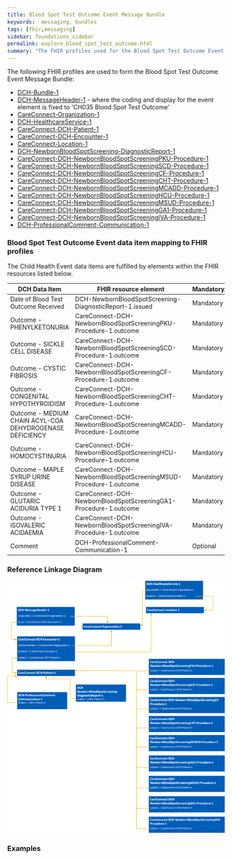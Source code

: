 ```yaml
---
title: Blood Spot Test Outcome Event Message Bundle
keywords:  messaging, bundles
tags: [fhir,messaging]
sidebar: foundations_sidebar
permalink: explore_blood_spot_test_outcome.html
summary: "The FHIR profiles used for the Blood Spot Test Outcome Event Message Bundle"
---
```


The following FHIR profiles are used to form the Blood Spot Test Outcome Event Message Bundle:

- [DCH-Bundle-1](https://fhir.nhs.uk/STU3/StructureDefinition/DCH-Bundle-1)
- [DCH-MessageHeader-1](https://fhir.nhs.uk/STU3/StructureDefinition/DCH-MessageHeader-1) - where the coding and display for the event element is fixed to 'CH035 Blood Spot Test Outcome'
- [CareConnect-Organization-1](https://fhir.hl7.org.uk/STU3/StructureDefinition/CareConnect-Organization-1)
- [DCH-HealthcareService-1](https://fhir.nhs.uk/STU3/StructureDefinition/DCH-HealthcareService-1)
- [CareConnect-DCH-Patient-1](https://fhir.nhs.uk/STU3/StructureDefinition/CareConnect-DCH-Patient-1)
- [CareConnect-DCH-Encounter-1](https://fhir.nhs.uk/STU3/StructureDefinition/CareConnect-DCH-Encounter-1)
- [CareConnect-Location-1](https://fhir.hl7.org.uk/STU3/StructureDefinition/CareConnect-Location-1)
- [DCH-NewbornBloodSpotScreening-DiagnosticReport-1](https://fhir.nhs.uk/STU3/StructureDefinition/DCH-NewbornBloodSpotScreening-DiagnosticReport-1)
- [CareConnect-DCH-NewbornBloodSpotScreeningPKU-Procedure-1](https://fhir.nhs.uk/STU3/StructureDefinition/CareConnect-DCH-NewbornBloodSpotScreeningPKU-Procedure-1)
- [CareConnect-DCH-NewbornBloodSpotScreeningSCD-Procedure-1](https://fhir.nhs.uk/STU3/StructureDefinition/CareConnect-DCH-NewbornBloodSpotScreeningSCD-Procedure-1)
- [CareConnect-DCH-NewbornBloodSpotScreeningCF-Procedure-1](https://fhir.nhs.uk/STU3/StructureDefinition/CareConnect-DCH-NewbornBloodSpotScreeningCF-Procedure-1)
- [CareConnect-DCH-NewbornBloodSpotScreeningCHT-Procedure-1](https://fhir.nhs.uk/STU3/StructureDefinition/CareConnect-DCH-NewbornBloodSpotScreeningCHT-Procedure-1)
- [CareConnect-DCH-NewbornBloodSpotScreeningMCADD-Procedure-1](https://fhir.nhs.uk/STU3/StructureDefinition/CareConnect-DCH-NewbornBloodSpotScreeningMCADD-Procedure-1)
- [CareConnect-DCH-NewbornBloodSpotScreeningHCU-Procedure-1](https://fhir.nhs.uk/STU3/StructureDefinition/CareConnect-DCH-NewbornBloodSpotScreeningHCU-Procedure-1)
- [CareConnect-DCH-NewbornBloodSpotScreeningMSUD-Procedure-1](https://fhir.nhs.uk/STU3/StructureDefinition/CareConnect-DCH-NewbornBloodSpotScreeningMSUD-Procedure-1)
- [CareConnect-DCH-NewbornBloodSpotScreeningGA1-Procedure-1](https://fhir.nhs.uk/STU3/StructureDefinition/CareConnect-DCH-NewbornBloodSpotScreeningGA1-Procedure-1)
- [CareConnect-DCH-NewbornBloodSpotScreeningIVA-Procedure-1](https://fhir.nhs.uk/STU3/StructureDefinition/CareConnect-DCH-NewbornBloodSpotScreeningIVA-Procedure-1)
- [DCH-ProfessionalComment-Communication-1](https://fhir.nhs.uk/STU3/StructureDefinition/DCH-ProfessionalComment-Communication-1) 


### Blood Spot Test Outcome Event data item mapping to FHIR profiles ###

The Child Health Event data items are fulfilled by elements within the FHIR resources listed below.

| DCH Data Item                                            | FHIR resource element             | Mandatory/Required/Optional |
|----------------------------------------------------------|-----------------------------------|-----------------------------|
| Date of Blood Test Outcome Received                      | DCH-NewbornBloodSpotScreening-DiagnosticReport-1.issued     | Mandatory                   |
| Outcome - PHENYLKETONURIA                                | CareConnect-DCH-NewbornBloodSpotScreeningPKU-Procedure-1.outcome | Mandatory                   |
| Outcome - SICKLE CELL DISEASE                            | CareConnect-DCH-NewbornBloodSpotScreeningSCD-Procedure-1.outcome | Mandatory                   |
| Outcome - CYSTIC FIBROSIS                                | CareConnect-DCH-NewbornBloodSpotScreeningCF-Procedure-1.outcome | Mandatory                   |
| Outcome - CONGENITAL HYPOTHYROIDISM                      | CareConnect-DCH-NewbornBloodSpotScreeningCHT-Procedure-1.outcome | Mandatory                   |
| Outcome - MEDIUM CHAIN ACYL-COA DEHYDROGENASE DEFICIENCY | CareConnect-DCH-NewbornBloodSpotScreeningMCADD-Procedure-1.outcome | Mandatory                   |
| Outcome - HOMOCYSTINURIA                                 | CareConnect-DCH-NewbornBloodSpotScreeningHCU-Procedure-1.outcome | Mandatory                   |
| Outcome - MAPLE SYRUP URINE DISEASE                      | CareConnect-DCH-NewbornBloodSpotScreeningMSUD-Procedure-1.outcome | Mandatory                   |
| Outcome - GLUTARIC ACIDURIA TYPE 1                       | CareConnect-DCH-NewbornBloodSpotScreeningGA1-Procedure-1.outcome | Mandatory                   |
| Outcome - ISOVALERIC ACIDAEMIA                            | CareConnect-DCH-NewbornBloodSpotScreeningIVA-Procedure-1.outcome | Mandatory                   |
| Comment        											| DCH-ProfessionalComment-Communication-1   						| Optional                    | 

### Reference Linkage Diagram ###

<img src="images/explore/BloodSpotTestOutcome.png">

### Examples ###

<script src="https://gist.github.com/IOPS-DEV/13bbcd909c9a5e5cae2034e1f27f5854.js"></script>

<script src="https://gist.github.com/IOPS-DEV/9e242c003652cfb3f221117504798327.js"></script>

